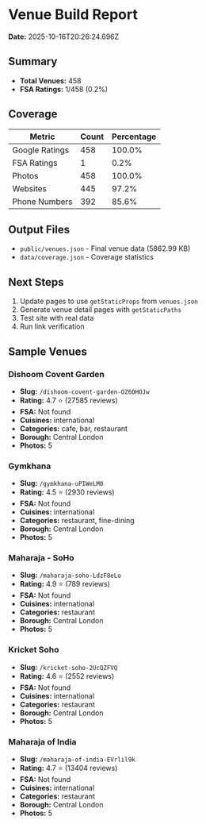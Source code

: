 # Venue Build Report

**Date:** 2025-10-16T20:26:24.696Z

## Summary
- **Total Venues:** 458
- **FSA Ratings:** 1/458 (0.2%)

## Coverage

| Metric | Count | Percentage |
|--------|-------|------------|
| Google Ratings | 458 | 100.0% |
| FSA Ratings | 1 | 0.2% |
| Photos | 458 | 100.0% |
| Websites | 445 | 97.2% |
| Phone Numbers | 392 | 85.6% |

## Output Files
- `public/venues.json` - Final venue data (5862.99 KB)
- `data/coverage.json` - Coverage statistics

## Next Steps
1. Update pages to use `getStaticProps` from `venues.json`
2. Generate venue detail pages with `getStaticPaths`
3. Test site with real data
4. Run link verification

## Sample Venues


### Dishoom Covent Garden
- **Slug:** `/dishoom-covent-garden-OZ6OHOJw`
- **Rating:** 4.7 ⭐ (27585 reviews)
- **FSA:** Not found
- **Cuisines:** international
- **Categories:** cafe, bar, restaurant
- **Borough:** Central London
- **Photos:** 5


### Gymkhana
- **Slug:** `/gymkhana-uPIWeLM0`
- **Rating:** 4.5 ⭐ (2930 reviews)
- **FSA:** Not found
- **Cuisines:** international
- **Categories:** restaurant, fine-dining
- **Borough:** Central London
- **Photos:** 5


### Maharaja - SoHo
- **Slug:** `/maharaja-soho-LdzF8eLo`
- **Rating:** 4.9 ⭐ (789 reviews)
- **FSA:** Not found
- **Cuisines:** international
- **Categories:** restaurant
- **Borough:** Central London
- **Photos:** 5


### Kricket Soho
- **Slug:** `/kricket-soho-2UcQZFVQ`
- **Rating:** 4.6 ⭐ (2552 reviews)
- **FSA:** Not found
- **Cuisines:** international
- **Categories:** restaurant
- **Borough:** Central London
- **Photos:** 5


### Maharaja of India
- **Slug:** `/maharaja-of-india-EVrlil9k`
- **Rating:** 4.7 ⭐ (13404 reviews)
- **FSA:** Not found
- **Cuisines:** international
- **Categories:** restaurant
- **Borough:** Central London
- **Photos:** 5

